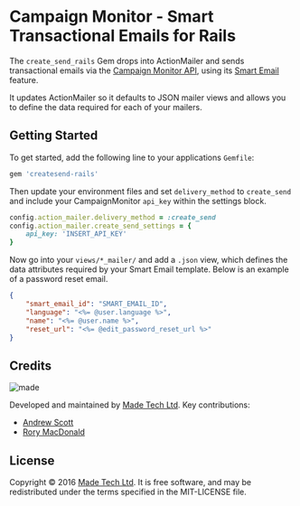 # Campaign Monitor - Smart Transactional Emails for Rails

The `create_send_rails` Gem drops into ActionMailer and sends transactional emails via the [Campaign Monitor API](https://www.campaignmonitor.com/api/), using its [Smart Email](https://www.campaignmonitor.com/api/transactional/#send_a_smart_email) feature. 

It updates ActionMailer so it defaults to JSON mailer views and allows you to define the data required for each of your mailers.

## Getting Started

To get started, add the following line to your applications `Gemfile`:

```ruby
gem 'createsend-rails'
```
Then update your environment files and set `delivery_method` to `create_send` and include your CampaignMonitor `api_key` within the settings block.

```ruby
config.action_mailer.delivery_method = :create_send
config.action_mailer.create_send_settings = {
    api_key: 'INSERT_API_KEY'
}
```
Now go into your `views/*_mailer/` and add a `.json` view, which defines the data attributes required by your Smart Email template. Below is an example of a password reset email.  

```json
{
    "smart_email_id": "SMART_EMAIL_ID",
    "language": "<%= @user.language %>",
    "name": "<%= @user.name %>",
    "reset_url": "<%= @edit_password_reset_url %>"
}
```

## Credits

![made](https://s3-eu-west-1.amazonaws.com/made-assets/googleapps/google-apps.png)

Developed and maintained by [Made Tech Ltd](https://www.madetech.com/). Key contributions:


* [Andrew Scott](https://github.com/askl56)
* [Rory MacDonald](https://github.com/rorymacdonald)


## License
Copyright © 2016 [Made Tech Ltd](https://www.madetech.com/). It is free software, and may be redistributed under the terms specified in the MIT-LICENSE file.
